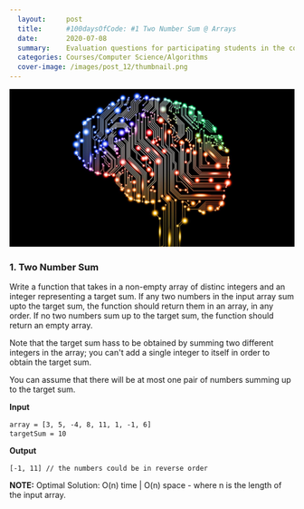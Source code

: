 ```yaml
---
  layout:     post
  title:      #100daysOfCode: #1 Two Number Sum @ Arrays 
  date:       2020-07-08
  summary:    Evaluation questions for participating students in the course (Fundamentals to Data Crunching)
  categories: Courses/Computer Science/Algorithms
  cover-image: /images/post_12/thumbnail.png
---
```

![Deep Learning](images/../../images/post_12/dl_poster.jpg)

### 1. Two Number Sum

Write a function that takes in a non-empty array of distinc integers and an integer representing a target sum. If any two numbers in the input array sum upto the target sum, the function should return them in an array, in any order. If no two numbers sum up to the target sum, the function should return an empty array. 

Note that the target sum hass to be obtained by summing two different integers in the array; you can't add a single integer to itself in order to obtain the target sum.

You can assume that there will be at most one pair of numbers summing up to the target sum.

**Input**
```
array = [3, 5, -4, 8, 11, 1, -1, 6]
targetSum = 10
```
**Output**
```
[-1, 11] // the numbers could be in reverse order
```

**NOTE:** Optimal Solution: O(n) time | O(n) space - where n is the length of the input array.
